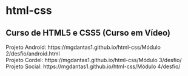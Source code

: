 # html-css
 <h2>Curso de HTML5 e CSS5 (Curso em Vídeo)</h2>
 <p>Projeto Android:
 <a>https://mgdantas1.github.io/html-css/Módulo 2/desfio/android.html</a>
 <br>Projeto Cordel:
 <a>https://mgdantas1.github.io/html-css/Módulo 3/desfio/</a>
 <br>Projeto Social:
 <a>https://mgdantas1.github.io/html-css/Módulo 4/desfio/</a></p>
